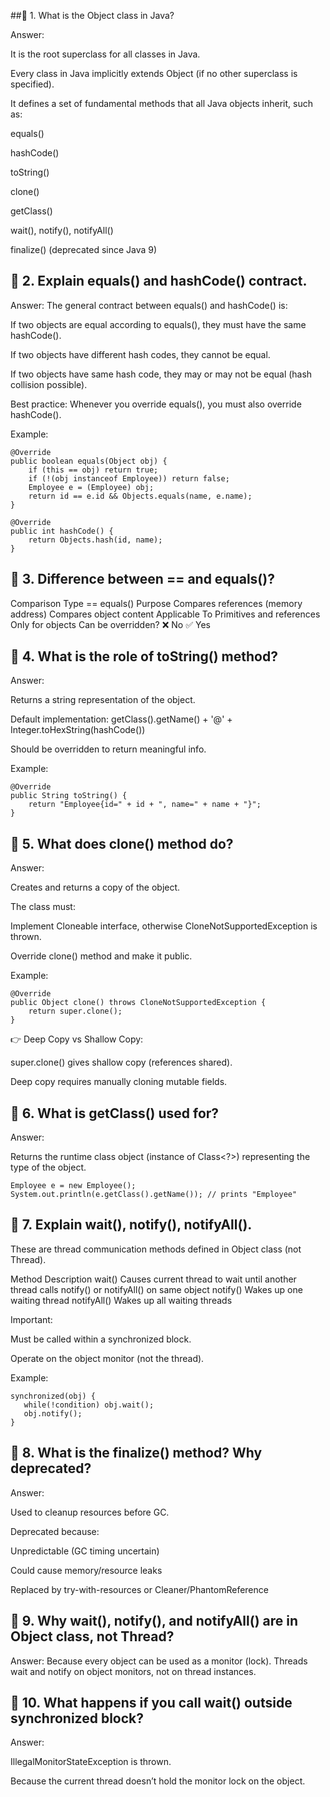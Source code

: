 ##🔹 1. What is the Object class in Java?

Answer:

It is the root superclass for all classes in Java.

Every class in Java implicitly extends Object (if no other superclass is specified).

It defines a set of fundamental methods that all Java objects inherit, such as:

equals()

hashCode()

toString()

clone()

getClass()

wait(), notify(), notifyAll()

finalize() (deprecated since Java 9)

## 🔹 2. Explain equals() and hashCode() contract.

Answer:
The general contract between equals() and hashCode() is:

If two objects are equal according to equals(), they must have the same hashCode().

If two objects have different hash codes, they cannot be equal.

If two objects have same hash code, they may or may not be equal (hash collision possible).

Best practice:
Whenever you override equals(), you must also override hashCode().

Example:
```
@Override
public boolean equals(Object obj) {
    if (this == obj) return true;
    if (!(obj instanceof Employee)) return false;
    Employee e = (Employee) obj;
    return id == e.id && Objects.equals(name, e.name);
}

@Override
public int hashCode() {
    return Objects.hash(id, name);
}
```

## 🔹 3. Difference between == and equals()?
Comparison Type	              ==	                                  equals()
Purpose	                      Compares references (memory address)	Compares object content
Applicable To	                Primitives and references	            Only for objects
Can be overridden?	          ❌ No	                                ✅ Yes

## 🔹 4. What is the role of toString() method?

Answer:

Returns a string representation of the object.

Default implementation: getClass().getName() + '@' + Integer.toHexString(hashCode())

Should be overridden to return meaningful info.

Example:
```
@Override
public String toString() {
    return "Employee{id=" + id + ", name=" + name + "}";
}
```

## 🔹 5. What does clone() method do?

Answer:

Creates and returns a copy of the object.

The class must:

Implement Cloneable interface, otherwise CloneNotSupportedException is thrown.

Override clone() method and make it public.

Example:
```
@Override
public Object clone() throws CloneNotSupportedException {
    return super.clone();
}
```
👉 Deep Copy vs Shallow Copy:

super.clone() gives shallow copy (references shared).

Deep copy requires manually cloning mutable fields.

## 🔹 6. What is getClass() used for?

Answer:

Returns the runtime class object (instance of Class<?>) representing the type of the object.
```
Employee e = new Employee();
System.out.println(e.getClass().getName()); // prints "Employee"
```

## 🔹 7. Explain wait(), notify(), notifyAll().

These are thread communication methods defined in Object class (not Thread).

Method	Description
wait()	Causes current thread to wait until another thread calls notify() or notifyAll() on same object
notify()	Wakes up one waiting thread
notifyAll()	Wakes up all waiting threads

Important:

Must be called within a synchronized block.

Operate on the object monitor (not the thread).

Example:
```
synchronized(obj) {
   while(!condition) obj.wait();
   obj.notify();
}
```

## 🔹 8. What is the finalize() method? Why deprecated?

Answer:

Used to cleanup resources before GC.

Deprecated because:

Unpredictable (GC timing uncertain)

Could cause memory/resource leaks

Replaced by try-with-resources or Cleaner/PhantomReference

## 🔹 9. Why wait(), notify(), and notifyAll() are in Object class, not Thread?

Answer:
Because every object can be used as a monitor (lock). Threads wait and notify on object monitors, not on thread instances.

## 🔹 10. What happens if you call wait() outside synchronized block?

Answer:

IllegalMonitorStateException is thrown.

Because the current thread doesn’t hold the monitor lock on the object.
